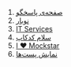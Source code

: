 <ol>
  <li><a href="https://github.com/mesbahpour/codecup/tree/main/33043">صفحه‌ی پاسخگو</a></li>
   <li><a href="https://github.com/mesbahpour/codecup/tree/main/182542">نوبار</a></li>
  <li><a href="https://github.com/mesbahpour/codecup/tree/main/182261">IT Services</a></li>
  <li><a href="https://github.com/mesbahpour/codecup/tree/main/132260">سلام کدکاپ</a></li>
  <li><a href="https://github.com/mesbahpour/codecup/tree/main/182260">I ❤ Mockstar</a></li>
  <li><a href="https://github.com/mesbahpour/codecup/tree/main/182544">نمایش پست‌ها</a></li>
</ol>
